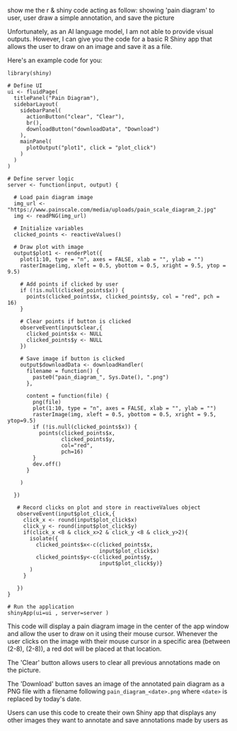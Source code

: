 show me the  r & shiny code acting as follow: showing 'pain diagram' to user, user draw a simple annotation, and save the picture

Unfortunately, as an AI language model, I am not able to provide visual outputs. However, I can give you the code for a basic R Shiny app that allows the user to draw on an image and save it as a file. 

Here's an example code for you:

```
library(shiny)

# Define UI
ui <- fluidPage(
  titlePanel("Pain Diagram"),
  sidebarLayout(
    sidebarPanel(
      actionButton("clear", "Clear"),
      br(),
      downloadButton("downloadData", "Download")
    ),
    mainPanel(
      plotOutput("plot1", click = "plot_click")
    )
  )
)

# Define server logic
server <- function(input, output) {
  
  # Load pain diagram image
  img_url <- "https://www.painscale.com/media/uploads/pain_scale_diagram_2.jpg"
  img <- readPNG(img_url)
  
  # Initialize variables
  clicked_points <- reactiveValues()
  
  # Draw plot with image
  output$plot1 <- renderPlot({
    plot(1:10, type = "n", axes = FALSE, xlab = "", ylab = "")
    rasterImage(img, xleft = 0.5, ybottom = 0.5, xright = 9.5, ytop = 9.5)
    
    # Add points if clicked by user
    if (!is.null(clicked_points$x)) {
      points(clicked_points$x, clicked_points$y, col = "red", pch = 16)
    }
    
    # Clear points if button is clicked
    observeEvent(input$clear,{
      clicked_points$x <- NULL
      clicked_points$y <- NULL
    })
    
    # Save image if button is clicked
    output$downloadData <- downloadHandler(
      filename = function() {
        paste0("pain_diagram_", Sys.Date(), ".png")
      },
      
      content = function(file) {
        png(file)
        plot(1:10, type = "n", axes = FALSE, xlab = "", ylab = "")
        rasterImage(img, xleft = 0.5, ybottom = 0.5, xright = 9.5, ytop=9.5)
        if (!is.null(clicked_points$x)) {
          points(clicked_points$x,
                 clicked_points$y,
                 col="red",
                 pch=16)
        }
        dev.off()
      }
      
    )
    
  })
  
   # Record clicks on plot and store in reactiveValues object 
   observeEvent(input$plot_click,{
     click_x <- round(input$plot_click$x)
     click_y <- round(input$plot_click$y)
     if(click_x <8 & click_x>2 & click_y <8 & click_y>2){
       isolate({
         clicked_points$x<-c(clicked_points$x,
                             input$plot_click$x)
         clicked_points$y<-c(clicked_points$y,
                             input$plot_click$y)}
       )
     }
     
   })
}

# Run the application 
shinyApp(ui=ui , server=server )
```

This code will display a pain diagram image in the center of the app window and allow the user to draw on it using their mouse cursor. Whenever the user clicks on the image with their mouse cursor in a specific area (between (2-8), (2-8)), a red dot will be placed at that location.

The 'Clear' button allows users to clear all previous annotations made on the picture.

The 'Download' button saves an image of the annotated pain diagram as a PNG file with a filename following `pain_diagram_<date>.png` where `<date>` is replaced by today's date.

Users can use this code to create their own Shiny app that displays any other images they want to annotate and save annotations made by users as